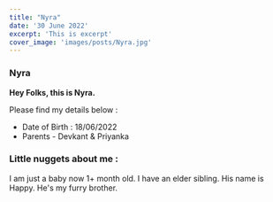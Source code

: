 ```yaml
---
title: "Nyra"
date: '30 June 2022'
excerpt: 'This is excerpt'
cover_image: 'images/posts/Nyra.jpg'
---
```


### Nyra

**Hey Folks, this is Nyra.**

Please find my details below :

- Date of Birth : 18/06/2022
- Parents - Devkant & Priyanka

### Little nuggets about me :

I am just a baby now 1+ month old. I have an elder sibling. His name is Happy. He's my furry brother.